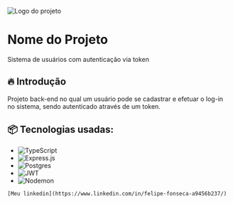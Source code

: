 
![Logo do projeto](https://res.cloudinary.com/practicaldev/image/fetch/s--6lA6uLLX--/c_imagga_scale,f_auto,fl_progressive,h_900,q_auto,w_1600/https://dev-to-uploads.s3.amazonaws.com/uploads/articles/q3i01paavbfdcs72ak1p.png)

# Nome do Projeto

Sistema de usuários com autenticação via token

## 🔥 Introdução

Projeto back-end no qual um usuário pode se cadastrar e efetuar o log-in no sistema, sendo autenticado através de um token.

## 📦 Tecnologias usadas:

* ![TypeScript](https://img.shields.io/badge/typescript-%23007ACC.svg?style=for-the-badge&logo=typescript&logoColor=white)
* ![Express.js](https://img.shields.io/badge/express.js-%23404d59.svg?style=for-the-badge&logo=express&logoColor=%2361DAFB)
* ![Postgres](https://img.shields.io/badge/postgres-%23316192.svg?style=for-the-badge&logo=postgresql&logoColor=white)
* ![JWT](https://img.shields.io/badge/JWT-black?style=for-the-badge&logo=JSON%20web%20tokens)
* ![Nodemon](https://img.shields.io/badge/NODEMON-%23323330.svg?style=for-the-badge&logo=nodemon&logoColor=%BBDEAD)



```
[Meu linkedin](https://www.linkedin.com/in/felipe-fonseca-a9456b237/)
```
